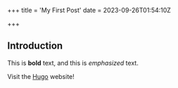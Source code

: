 +++
title = 'My First Post'
date = 2023-09-26T01:54:10Z

+++
## Introduction

This is **bold** text, and this is *emphasized* text.

Visit the [Hugo](https://gohugo.io) website!